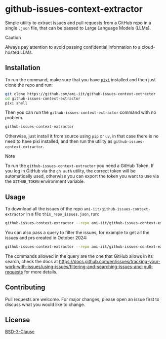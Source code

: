 # github-issues-context-extractor

Simple utility to extract issues and pull requests from a GitHub repo in a single `.json` file, that can be passed to Large Language Models (LLMs).

> [!CAUTION]
> Always pay attention to avoid passing confidential information to a cloud-hosted LLMs.

## Installation

To run the command, make sure that you have [`pixi`](https://pixi.sh) installed and then just clone the repo and run:

```bash
git clone https://github.com/ami-iit/github-issues-context-extractor
cd github-issues-context-extractor
pixi shell
```

Then you can run the `github-issues-context-extractor` command with no problem.

```bash
github-issues-context-extractor
```

Otherwise, just install it from source using `pip` or `uv`, in that case there is no need to have pixi installed, and then run the utility as `github-issues-context-extractor`.

> [!NOTE]
> To run the `github-issues-context-extractor` you need a GitHub Token. If you log in GitHub via the `gh auth` utility, the correct token will be automatically used, otherwise you can export the token you want to use via the `GITHUB_TOKEN` environment variable.


## Usage

To download all the issues of the repo `ami-iit/github-issues-context-extractor` in a file `this_repo_issues.json`, run:

```bash
github-issues-context-extractor --repo ami-iit/github-issues-context-extractor --output_file this_repo_issues.json
```

You can also pass a query to filter the issues, for example to get all the issues and prs created in October 2024:

```bash
github-issues-context-extractor --repo ami-iit/github-issues-context-extractor --query "created:>2024-09-01 created:<2024-10-31" --output_file this_repo_issues.json
```

The commands allowed in the query are the one that GitHub allows in its search, check the docs at https://docs.github.com/en/issues/tracking-your-work-with-issues/using-issues/filtering-and-searching-issues-and-pull-requests for more details.

## Contributing

Pull requests are welcome. For major changes, please open an issue first
to discuss what you would like to change.

## License

[BSD-3-Clause](https://spdx.org/licenses/BSD-3-Clause.html)
